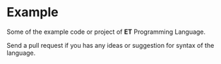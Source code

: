 # Example

Some of the example code or project of **ET** Programming Language.

Send a pull request if you has any ideas or suggestion for syntax of the language.
